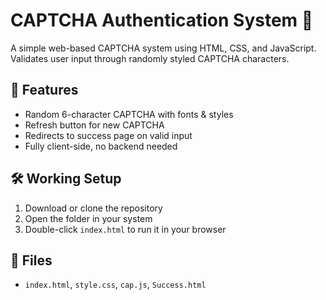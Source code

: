 # CAPTCHA Authentication System 🔐
A simple web-based CAPTCHA system using HTML, CSS, and JavaScript.  
Validates user input through randomly styled CAPTCHA characters.
## 🚀 Features
- Random 6-character CAPTCHA with fonts & styles
- Refresh button for new CAPTCHA
- Redirects to success page on valid input
- Fully client-side, no backend needed
## 🛠️ Working Setup
1. Download or clone the repository
2. Open the folder in your system
3. Double-click `index.html` to run it in your browser
## 📁 Files
- `index.html`, `style.css`, `cap.js`, `Success.html`
